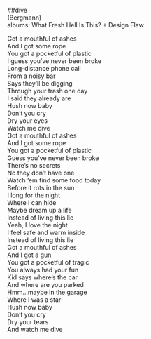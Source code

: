 ##dive  
(Bergmann)  
albums: What Fresh Hell Is This? + Design Flaw  
  
Got a mouthful of ashes  
And I got some rope  
You got a pocketful of plastic  
I guess you&rsquo;ve never been broke  
Long-distance phone call  
From a noisy bar  
Says they&rsquo;ll be digging  
Through your trash one day  
I said they already are  
Hush now baby  
Don&rsquo;t you cry  
Dry your eyes  
Watch me dive  
Got a mouthful of ashes  
And I got some rope  
You got a pocketful of plastic  
Guess you&rsquo;ve never been broke  
There&rsquo;s no secrets  
No they don&rsquo;t have one  
Watch &lsquo;em find some food today  
Before it rots in the sun  
I long for the night  
Where I can hide  
Maybe dream up a life  
Instead of living this lie  
Yeah, I love the night  
I feel safe and warm inside  
Instead of living this lie  
Got a mouthful of ashes  
And I got a gun  
You got a pocketful of tragic  
You always had your fun  
Kid says where&rsquo;s the car  
And where are you parked  
Hmm&hellip;maybe in the garage  
Where I was a star  
Hush now baby  
Don&rsquo;t you cry  
Dry your tears  
And watch me dive  
